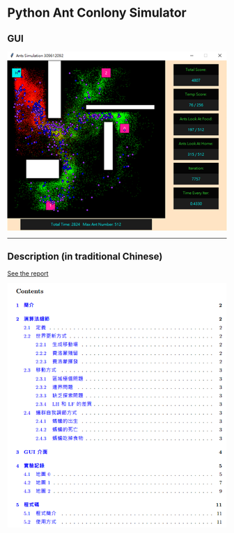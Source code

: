 # Python Ant Conlony Simulator

## GUI

![](./report/interface.png)

---

## Description (in traditional Chinese)

[See the report](https://github.com/leo27945875/Python_Ant_Colony_Simulator/blob/master/report/309612092_Report.pdf)

![](./report/picture/0.png)